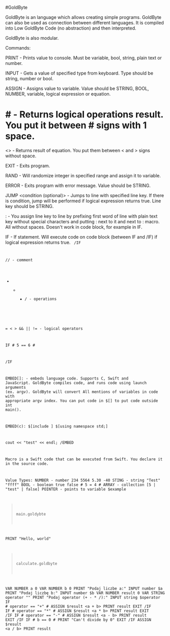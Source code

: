#GoldByte

GoldByte is an language which allows creating simple programs. GoldByte can also be used as connection between different languages. It is compiled into Low GoldByte Code (no abstraction) and then interpreted.

GoldByte is also modular.

Commands:

PRINT <value> - Prints value to console. Must be variable, bool, string, plain text or number.

INPUT <type> <pointer> - Gets a value of specified type from keyboard. Type should be string, number or bool.

ASSIGN <pointer> <value> - Assigns value to variable. Value should be STRING, BOOL, NUMBER, variable, logical expression or equation.

# <logical expression> # - Returns logical operations result. You put it between # signs with 1 space.

<<equation>> - Returns result of equation. You put them between < and > signs without space.

EXIT - Exits program.

RAND <pointer> <number> <number> - Will randomize integer in specified range and assign it to variable.

ERROR <value> - Exits program with error message. Value should be STRING.

JUMP <line key> <condition (optional)> - Jumps to line with specified line key. If there is condition, jump will be performed if logical expression returns true. Line key should be STRING.

<line key>:<macro> - You assign line key to line by prefixing first word of line with plain text key without special characters and putting : next to it and next to : macro. All without spaces. Doesn't work in code block, for example in IF.

 IF <logical expression> - If statement. Will execute code on code block (between IF and /IF) if logical expression returns true.
 <code block>
 /IF
 
// - comment

+   -   *   /  - operations

=  <   >    &&     ||    != - logical operators

IF # 5 == 6 #

/IF

EMBED[<language>]: - embeds language code. Supports C, Swift and JavaScript.
GoldByte compiles code, and runs code using launch arguments (ex. argv). GoldByte will convert
All mentions of variables in code with appropriate argv index.
You can put code in $[] to put code outside int main().

EMBED(c):
$[include <iostream>]
$[using namespace std;]

cout << "test" << endl;
/EMBED


Macro is a Swift code that can be executed from Swift. You declare it in the source code.


Value Types:
NUMBER - number                		234            5564            5.30            -40
STING - string                      "Test"       "ffff"
BOOL - boolean                      true         false         # 5 = 4 #
ARRAY - collection                  [5 | "test" | false]
POINTER - points to variable        $example												


> main.goldybte

PRINT "Hello, world"


> calculate.goldbyte

VAR NUMBER a 0
VAR NUMBER b 0
PRINT "Podaj liczbe a:"
INPUT number $a
PRINT "Podaj liczbę b:"
INPUT number $b
VAR NUMBER result 0
VAR STRING operator ""
PRINT "Podaj operator (+ - * /):"
INPUT string $operator
IF # operator == "+" #
ASSIGN $result <a + b>
PRINT result
EXIT
/IF
IF # operator == "*" #
ASSIGN $result <a * b>
PRINT result
EXIT
/IF
IF # operator == "-" #
ASSIGN $result <a - b>
PRINT result
EXIT
/IF
IF # b == 0 #
PRINT "Can't divide by 0"
EXIT
/IF
ASSIGN $result <a / b>
PRINT result
